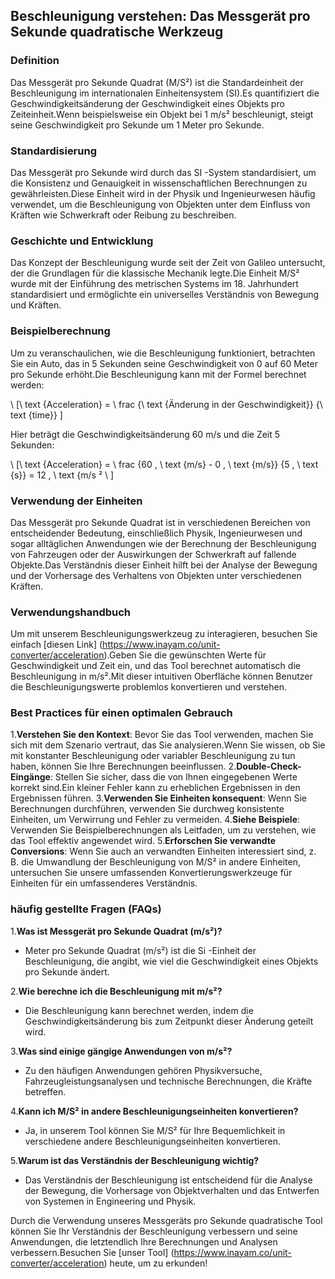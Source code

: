 ## Beschleunigung verstehen: Das Messgerät pro Sekunde quadratische Werkzeug

### Definition
Das Messgerät pro Sekunde Quadrat (M/S²) ist die Standardeinheit der Beschleunigung im internationalen Einheitensystem (SI).Es quantifiziert die Geschwindigkeitsänderung der Geschwindigkeit eines Objekts pro Zeiteinheit.Wenn beispielsweise ein Objekt bei 1 m/s² beschleunigt, steigt seine Geschwindigkeit pro Sekunde um 1 Meter pro Sekunde.

### Standardisierung
Das Messgerät pro Sekunde wird durch das SI -System standardisiert, um die Konsistenz und Genauigkeit in wissenschaftlichen Berechnungen zu gewährleisten.Diese Einheit wird in der Physik und Ingenieurwesen häufig verwendet, um die Beschleunigung von Objekten unter dem Einfluss von Kräften wie Schwerkraft oder Reibung zu beschreiben.

### Geschichte und Entwicklung
Das Konzept der Beschleunigung wurde seit der Zeit von Galileo untersucht, der die Grundlagen für die klassische Mechanik legte.Die Einheit M/S² wurde mit der Einführung des metrischen Systems im 18. Jahrhundert standardisiert und ermöglichte ein universelles Verständnis von Bewegung und Kräften.

### Beispielberechnung
Um zu veranschaulichen, wie die Beschleunigung funktioniert, betrachten Sie ein Auto, das in 5 Sekunden seine Geschwindigkeit von 0 auf 60 Meter pro Sekunde erhöht.Die Beschleunigung kann mit der Formel berechnet werden:

\ [\ text {Acceleration} = \ frac {\ text {Änderung in der Geschwindigkeit}} {\ text {time}} \]

Hier beträgt die Geschwindigkeitsänderung 60 m/s und die Zeit 5 Sekunden:

\ [\ text {Acceleration} = \ frac {60 \, \ text {m/s} - 0 \, \ text {m/s}} {5 \, \ text {s}} = 12 \, \ text {m/s ² \ \]

### Verwendung der Einheiten
Das Messgerät pro Sekunde Quadrat ist in verschiedenen Bereichen von entscheidender Bedeutung, einschließlich Physik, Ingenieurwesen und sogar alltäglichen Anwendungen wie der Berechnung der Beschleunigung von Fahrzeugen oder der Auswirkungen der Schwerkraft auf fallende Objekte.Das Verständnis dieser Einheit hilft bei der Analyse der Bewegung und der Vorhersage des Verhaltens von Objekten unter verschiedenen Kräften.

### Verwendungshandbuch
Um mit unserem Beschleunigungswerkzeug zu interagieren, besuchen Sie einfach [diesen Link] (https://www.inayam.co/unit-converter/acceleration).Geben Sie die gewünschten Werte für Geschwindigkeit und Zeit ein, und das Tool berechnet automatisch die Beschleunigung in m/s².Mit dieser intuitiven Oberfläche können Benutzer die Beschleunigungswerte problemlos konvertieren und verstehen.

### Best Practices für einen optimalen Gebrauch
1.**Verstehen Sie den Kontext**: Bevor Sie das Tool verwenden, machen Sie sich mit dem Szenario vertraut, das Sie analysieren.Wenn Sie wissen, ob Sie mit konstanter Beschleunigung oder variabler Beschleunigung zu tun haben, können Sie Ihre Berechnungen beeinflussen.
2.**Double-Check-Eingänge**: Stellen Sie sicher, dass die von Ihnen eingegebenen Werte korrekt sind.Ein kleiner Fehler kann zu erheblichen Ergebnissen in den Ergebnissen führen.
3.**Verwenden Sie Einheiten konsequent**: Wenn Sie Berechnungen durchführen, verwenden Sie durchweg konsistente Einheiten, um Verwirrung und Fehler zu vermeiden.
4.**Siehe Beispiele**: Verwenden Sie Beispielberechnungen als Leitfaden, um zu verstehen, wie das Tool effektiv angewendet wird.
5.**Erforschen Sie verwandte Conversions**: Wenn Sie auch an verwandten Einheiten interessiert sind, z. B. die Umwandlung der Beschleunigung von M/S² in andere Einheiten, untersuchen Sie unsere umfassenden Konvertierungswerkzeuge für Einheiten für ein umfassenderes Verständnis.

### häufig gestellte Fragen (FAQs)

1.**Was ist Messgerät pro Sekunde Quadrat (m/s²)?**
- Meter pro Sekunde Quadrat (m/s²) ist die Si -Einheit der Beschleunigung, die angibt, wie viel die Geschwindigkeit eines Objekts pro Sekunde ändert.

2.**Wie berechne ich die Beschleunigung mit m/s²?**
- Die Beschleunigung kann berechnet werden, indem die Geschwindigkeitsänderung bis zum Zeitpunkt dieser Änderung geteilt wird.

3.**Was sind einige gängige Anwendungen von m/s²?**
- Zu den häufigen Anwendungen gehören Physikversuche, Fahrzeugleistungsanalysen und technische Berechnungen, die Kräfte betreffen.

4.**Kann ich M/S² in andere Beschleunigungseinheiten konvertieren?**
- Ja, in unserem Tool können Sie M/S² für Ihre Bequemlichkeit in verschiedene andere Beschleunigungseinheiten konvertieren.

5.**Warum ist das Verständnis der Beschleunigung wichtig?**
- Das Verständnis der Beschleunigung ist entscheidend für die Analyse der Bewegung, die Vorhersage von Objektverhalten und das Entwerfen von Systemen in Engineering und Physik.

Durch die Verwendung unseres Messgeräts pro Sekunde quadratische Tool können Sie Ihr Verständnis der Beschleunigung verbessern und seine Anwendungen, die letztendlich Ihre Berechnungen und Analysen verbessern.Besuchen Sie [unser Tool] (https://www.inayam.co/unit-converter/acceleration) heute, um zu erkunden!